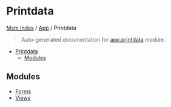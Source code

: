 # Printdata

[Msm Index](../../README.md#msm-index) /
[App](../index.md#app) /
Printdata

> Auto-generated documentation for [app.printdata](https://github.com/HolgerGraef/MSM/blob/main/app/printdata/__init__.py) module.

- [Printdata](#printdata)
  - [Modules](#modules)

## Modules

- [Forms](./forms.md)
- [Views](./views.md)